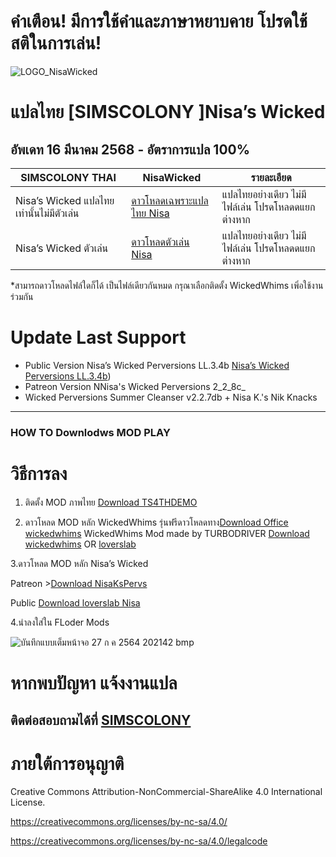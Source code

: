 
# คำเตือน! มีการใช้คำและภาษาหยาบคาย โปรดใช้สติในการเล่น! 
![LOGO_NisaWicked](https://user-images.githubusercontent.com/13219372/127160345-5d459706-60a2-4d54-af88-2f1d6d224750.jpg)
# แปลไทย [SIMSCOLONY ]Nisa’s Wicked 
## อัพเดท 16 มีนาคม 2568 - อัตราการแปล 100%

| SIMSCOLONY THAI| NisaWicked  |รายละเอียด|
| ------------- | ------------- |------------- |
| Nisa’s Wicked แปลไทยเท่านั้นไม่มีตัวเล่น | [ดาวโหลดเฉพราะแปลไทย Nisa](https://github.com/simscolony/NisaWickedPerversionsTH/raw/refs/heads/main/%5BSIMSCOLONY%5DNisa_Thai_2025.package) |แปลไทยอย่างเดียว ไม่มีไฟล์เล่น โปรดโหลดดแยกต่างหาก|
| Nisa’s Wicked ตัวเล่น | [ดาวโหลดตัวเล่น Nisa](https://www.loverslab.com/files/file/5002-nisa%E2%80%99s-wicked-perversions) |แปลไทยอย่างเดียว ไม่มีไฟล์เล่น โปรดโหลดดแยกต่างหาก|


*สามารถดาวโหลดไฟล์ใดก็ได้ เป็นไฟล์เดียวกันหมด
กรุณาเลือกติดตั้ง WickedWhims เพิ่อใช้งานร่วมกัน

# Update Last Support 
* Public Version Nisa’s Wicked Perversions LL.3.4b [Nisa’s Wicked Perversions LL.3.4b](https://www.loverslab.com/files/file/5002-nisa%E2%80%99s-wicked-perversions/page/6/))
* Patreon Version NNisa's Wicked Perversions 2_2_8c_
* Wicked Perversions Summer Cleanser v2.2.7db + Nisa K.'s Nik Knacks
---------------------------------------------------------------------------
### HOW TO Downlodws MOD PLAY 

# วิธีการลง
1. ติดตั้ง MOD ภาพไทย [Download TS4THDEMO](https://simscolony.github.io/TS4THDEMO/)

2. ดาวโหลด MOD หลัก WickedWhims  รุ่นฟรีดาวโหลดทาง[Download Office wickedwhims](https://turbodriver.itch.io/wickedwhims/)
WickedWhims Mod made by TURBODRIVER   [Download wickedwhims](https://wickedwhimsmod.com/download/) OR
[loverslab](https://www.loverslab.com/files/file/5755-sims-4-thai-translation-for-wickedwhims-435140c-16-april-2019/)

3.ดาวโหลด MOD หลัก Nisa’s Wicked 

Patreon >[Download NisaKsPervs](https://www.patreon.com/NisaKsPervs)

Public [Download loverslab Nisa](https://www.loverslab.com/files/file/5002-nisa%E2%80%99s-wicked-perversions/?__cf_chl_jschl_tk__=pmd_19045f817a6b73b97b9a5946bea6129e996a0afe-1627392054-0-gqNtZGzNAg2jcnBszQiO)

4.นำลงใส่ใน FLoder Mods

![บันทึกแบบเต็มหน้าจอ 27 ก ค  2564 202142 bmp](https://user-images.githubusercontent.com/13219372/127160921-8d2da4d9-af46-437a-97a5-816cc1d9ca05.jpg)



# หากพบปัญหา แจ้งงานแปล
## ติดต่อสอบถามได้ที่ [SIMSCOLONY](https://www.facebook.com/SimsColony/)

# ภายใต้การอนุญาติ 

Creative Commons Attribution-NonCommercial-ShareAlike 4.0 International License.

https://creativecommons.org/licenses/by-nc-sa/4.0/

https://creativecommons.org/licenses/by-nc-sa/4.0/legalcode

